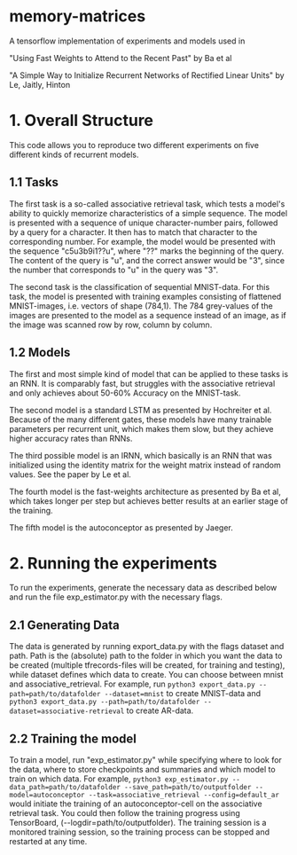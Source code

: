 # memory-matrices
A tensorflow implementation of experiments and models used in 

"Using Fast Weights to Attend to the Recent Past" by Ba et al

"A Simple Way to Initialize Recurrent Networks of Rectified Linear Units" by Le, Jaitly, Hinton 

# 1. Overall Structure
This code allows you to reproduce two different experiments on five different kinds of recurrent models. 

## 1.1 Tasks

The first task is a so-called associative retrieval task, which tests a model's ability to quickly memorize characteristics of a simple sequence. The model is presented with a sequence of unique character-number pairs, followed by a query for a character. It then has to match that character to the corresponding number. For example, the model would be presented with the sequence "c5u3b9i1??u", where "??" marks the beginning of the query. The content of the query is "u", and the correct answer would be "3", since the number that corresponds to "u" in the query was "3".  

The second task is the classification of sequential MNIST-data. For this task, the model is presented with training examples consisting of flattened MNIST-images, i.e. vectors of shape (784,1). The 784 grey-values of the images are presented to the model as a sequence instead of an image, as if the image was scanned row by row, column by column. 

## 1.2 Models

The first and most simple kind of model that can be applied to these tasks is an RNN. It is comparably fast, but struggles with the associative retrieval and only achieves about 50-60% Accuracy on the MNIST-task.

The second model is a standard LSTM as presented by Hochreiter et al. Because of the many different gates, these models have many trainable parameters per recurrent unit, which makes them slow, but they achieve higher accuracy rates than RNNs.

The third possible model is an IRNN, which basically is an RNN that was initialized using the identity matrix for the weight matrix instead of random values. See the paper by Le et al.

The fourth model is the fast-weights architecture as presented by Ba et al, which takes longer per step but achieves better results at an earlier stage of the training. 

The fifth model is the autoconceptor as presented by Jaeger.

# 2. Running the experiments

To run the experiments, generate the necessary data as described below and run the file exp_estimator.py with the necessary flags.

## 2.1 Generating Data

The data is generated by running export_data.py with the flags dataset and path. Path is the (absolute) path to the folder in which you want the data to be created (multiple tfrecords-files will be created, for training and testing), while dataset defines which data to create. You can choose between mnist and associative_retrieval. For example, run `python3 export_data.py --path=path/to/datafolder --dataset=mnist` to create MNIST-data and `python3 export_data.py --path=path/to/datafolder --dataset=associative-retrieval` to create AR-data.

## 2.2 Training the model

To train a model, run "exp_estimator.py" while specifying where to look for the data, where to store checkpoints and summaries and which model to train on which data. For example, `python3 exp_estimator.py --data_path=path/to/datafolder --save_path=path/to/outputfolder --model=autoconceptor --task=associative_retrieval --config=default_ar` would initiate the training of an autoconceptor-cell on the associative retrieval task. You could then follow the training progress using TensorBoard, (--logdir=path/to/outputfolder). The training session is a monitored training session, so the training process can be stopped and restarted at any time.